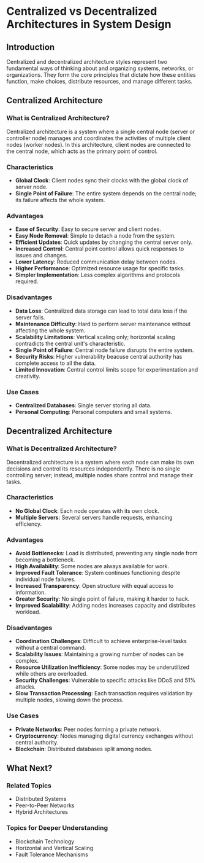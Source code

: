 # Centralized vs Decentralized Architectures in System Design

## Introduction
Centralized and decentralized architecture styles represent two fundamental ways of thinking about and organizing systems, networks, or organizations. They form the core principles that dictate how these entities function, make choices, distribute resources, and manage different tasks.

## Centralized Architecture

### What is Centralized Architecture?
Centralized architecture is a system where a single central node (server or controller node) manages and coordinates the activities of multiple client nodes (worker nodes). In this architecture, client nodes are connected to the central node, which acts as the primary point of control.

### Characteristics
- **Global Clock**: Client nodes sync their clocks with the global clock of server node.
- **Single Point of Failure**: The entire system depends on the central node; its failure affects the whole system.

### Advantages
- **Ease of Security**: Easy to secure server and client nodes.
- **Easy Node Removal**: Simple to detach a node from the system.
- **Efficient Updates**: Quick updates by changing the central server only.
- **Increased Control**: Central point control allows quick responses to issues and changes.
- **Lower Latency**: Reduced communication delay between nodes.
- **Higher Performance**: Optimized resource usage for specific tasks.
- **Simpler Implementation**: Less complex algorithms and protocols required.

### Disadvantages
- **Data Loss**: Centralized data storage can lead to total data loss if the server fails.
- **Maintenance Difficulty**: Hard to perform server maintenance without affecting the whole system.
- **Scalability Limitations**: Vertical scaling only; horizontal scaling contradicts the central unit's characteristic.
- **Single Point of Failure**: Central node failure disrupts the entire system.
- **Security Risks**: Higher vulnerability beacuse central authority has complete access to all the data.
- **Limited Innovation**: Central control limits scope for experimentation and creativity.

### Use Cases
- **Centralized Databases**: Single server storing all data.
- **Personal Computing**: Personal computers and small systems.

## Decentralized Architecture

### What is Decentralized Architecture?
Decentralized architecture is a system where each node can make its own decisions and control its resources independently. There is no single controlling server; instead, multiple nodes share control and manage their tasks.

### Characteristics
- **No Global Clock**: Each node operates with its own clock.
- **Multiple Servers**: Several servers handle requests, enhancing efficiency.

### Advantages
- **Avoid Bottlenecks**: Load is distributed, preventing any single node from becoming a bottleneck.
- **High Availability**: Some nodes are always available for work.
- **Improved Fault Tolerance**: System continues functioning despite individual node failures.
- **Increased Transparency**: Open structure with equal access to information.
- **Greater Security**: No single point of failure, making it harder to hack.
- **Improved Scalability**: Adding nodes increases capacity and distributes workload.

### Disadvantages
- **Coordination Challenges**: Difficult to achieve enterprise-level tasks without a central command.
- **Scalability Issues**: Maintaining a growing number of nodes can be complex.
- **Resource Utilization Inefficiency**: Some nodes may be underutilized while others are overloaded.
- **Security Challenges**: Vulnerable to specific attacks like DDoS and 51% attacks.
- **Slow Transaction Processing**: Each transaction requires validation by multiple nodes, slowing down the process.

### Use Cases
- **Private Networks**: Peer nodes forming a private network.
- **Cryptocurrency**: Nodes managing digital currency exchanges without central authority.
- **Blockchain**: Distributed databases split among nodes.


## What Next?
### Related Topics
- Distributed Systems
- Peer-to-Peer Networks
- Hybrid Architectures

### Topics for Deeper Understanding
- Blockchain Technology
- Horizontal and Vertical Scaling
- Fault Tolerance Mechanisms
